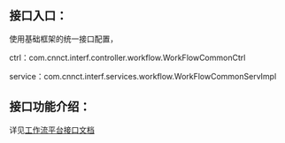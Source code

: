 ## 接口入口：

使用基础框架的统一接口配置，

ctrl：com.cnnct.interf.controller.workflow.WorkFlowCommonCtrl

service：com.cnnct.interf.services.workflow.WorkFlowCommonServImpl

## 接口功能介绍：

详见[工作流平台接口文档](http://soeasycn.com/api)

